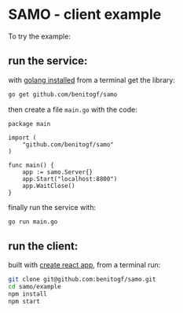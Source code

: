 # SAMO - client example

To try the example:

## run the service:

with [golang installed](https://golang.org/doc/install) from a terminal get the library:

```bash
go get github.com/benitogf/samo
```

then create a file `main.go` with the code:
```golang
package main

import (
	"github.com/benitogf/samo"
)

func main() {
	app := samo.Server{}
	app.Start("localhost:8800")
	app.WaitClose()
}
```

finally run the service with:
```bash
go run main.go
```


## run the client:

built with [create react app](https://reactjs.org/docs/create-a-new-react-app.html), from a terminal run:

```bash
git clone git@github.com:benitogf/samo.git
cd samo/example
npm install
npm start
```